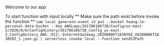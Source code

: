 Welcome to our app

To start function with input locally
** Make sure the path exist before invoke the function **
`sam local generate-event s3 put --bucket hoang-le-personal-data-bucket --key AWSLogs/261786166738/Config/us-east-2/2020/8/6/ConfigHistory/261786166738_Config_us-east-2_ConfigHistory_AWS::EC2::InternetGateway_20200806T183059Z_20200806T183059Z_1.json.gz | serverless invoke local --function sendS3Path`